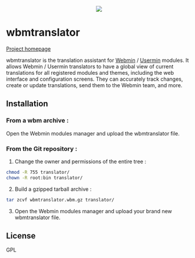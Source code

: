 <p align="center"><img src="https://wbmtranslator.esaracco.fr/images/wbmtranslator.png"/></p>

# wbmtranslator

 [Project homepage](https://wbmtranslator.esaracco.fr)

wbmtranslator is the translation assistant for [Webmin](http://www.webmin.com) / [Usermin](http://www.webmin.com/usermin.html) modules. It allows Webmin / Usermin translators to have a global view of current translations for all registered modules and themes, including the web interface and configuration screens. They can accurately track changes, create or update translations, send them to the Webmin team, and more.

## Installation
### From a wbm archive :
Open the Webmin modules manager and upload the wbmtranslator file.
### From the Git repository :

1. Change the owner and permissions of the entire tree :
```bash
chmod -R 755 translator/
chown -R root:bin translator/
```
2. Build a gzipped tarball archive :
```bash
tar zcvf wbmtranslator.wbm.gz translator/
```
3. Open the Webmin modules manager and upload your brand new wbmtranslator file.


## License
GPL
